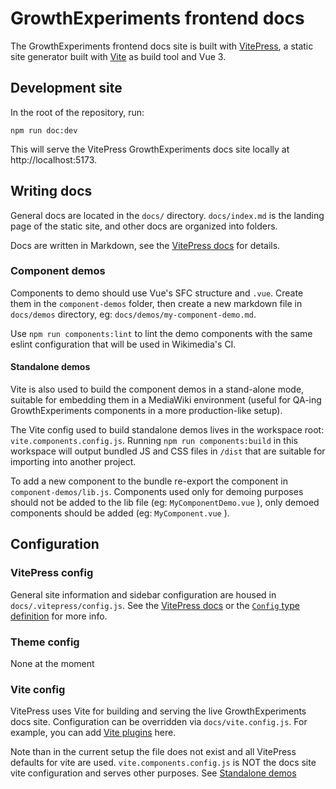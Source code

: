 # GrowthExperiments frontend docs

The GrowthExperiments frontend docs site is built with [VitePress](https://vitepress.vuejs.org/), a static site generator
built with [Vite](https://vitejs.dev/) as build tool and Vue 3.

## Development site

In the root of the repository, run:

```
npm run doc:dev
```

This will serve the VitePress GrowthExperiments docs site locally at http://localhost:5173.

## Writing docs

General docs are located in the `docs/` directory. `docs/index.md` is the landing page of the static
site, and other docs are organized into folders.

Docs are written in Markdown, see the [VitePress docs](https://vitepress.vuejs.org/guide/markdown.html)
for details.

### Component demos

Components to demo should use Vue's SFC structure and `.vue`. Create them in the `component-demos` folder, then create a new markdown
file in `docs/demos` directory, eg: `docs/demos/my-component-demo.md`.

Use `npm run components:lint` to lint the demo components with the same eslint configuration that will be 
used in Wikimedia's CI.

#### Standalone demos

Vite is also used to build the component demos in a stand-alone mode, suitable for embedding them
in a MediaWiki environment (useful for QA-ing GrowthExperiments components in a more production-like setup).

The Vite config used to build standalone demos lives in the workspace root: `vite.components.config.js`.
Running `npm run components:build` in this workspace will output bundled JS and CSS files in `/dist` that
are suitable for importing into another project.

To add a new component to the bundle re-export the component in `component-demos/lib.js`. Components used only 
for demoing purposes should not be added to the lib file (eg: `MyComponentDemo.vue` ), only demoed components 
should be added (eg: `MyComponent.vue` ).

## Configuration

### VitePress config

General site information and sidebar configuration are housed in `docs/.vitepress/config.js`. See
the [VitePress docs](https://vitepress.vuejs.org/config/basics.html) or the
[`Config` type definition](https://github.com/vuejs/vitepress/blob/main/src/client/theme-default/config.ts)
for more info.

### Theme config

None at the moment

### Vite config

VitePress uses Vite for building and serving the live GrowthExperiments docs site. Configuration can be
overridden via `docs/vite.config.js`. For example, you can add
[Vite plugins](https://vitejs.dev/plugins/) here. 

Note than in the current setup the file does not exist
and all VitePress defaults for vite are used. `vite.components.config.js` is NOT the docs site
vite configuration and serves other purposes. See [Standalone demos](#Standalone_demos)
